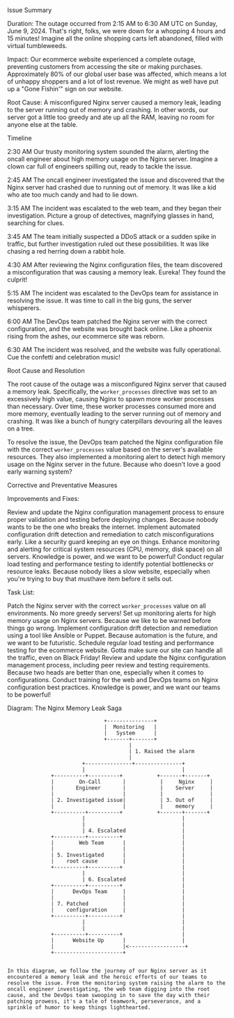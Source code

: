  Issue Summary

 Duration: The outage occurred from 2:15 AM to 6:30 AM UTC on Sunday, June 9, 2024. That's right, folks, we were down for a whopping 4 hours and 15 minutes! Imagine all the online shopping carts left abandoned, filled with virtual tumbleweeds.

 Impact: Our ecommerce website experienced a complete outage, preventing customers from accessing the site or making purchases. Approximately 80% of our global user base was affected, which means a lot of unhappy shoppers and a lot of lost revenue. We might as well have put up a "Gone Fishin'" sign on our website.

 Root Cause: A misconfigured Nginx server caused a memory leak, leading to the server running out of memory and crashing. In other words, our server got a little too greedy and ate up all the RAM, leaving no room for anyone else at the table.

 Timeline

 2:30 AM  Our trusty monitoring system sounded the alarm, alerting the oncall engineer about high memory usage on the Nginx server. Imagine a clown car full of engineers spilling out, ready to tackle the issue.

 2:45 AM  The oncall engineer investigated the issue and discovered that the Nginx server had crashed due to running out of memory. It was like a kid who ate too much candy and had to lie down.

 3:15 AM  The incident was escalated to the web team, and they began their investigation. Picture a group of detectives, magnifying glasses in hand, searching for clues.

 3:45 AM  The team initially suspected a DDoS attack or a sudden spike in traffic, but further investigation ruled out these possibilities. It was like chasing a red herring down a rabbit hole.

 4:30 AM  After reviewing the Nginx configuration files, the team discovered a misconfiguration that was causing a memory leak. Eureka! They found the culprit!

 5:15 AM  The incident was escalated to the DevOps team for assistance in resolving the issue. It was time to call in the big guns, the server whisperers.

 6:00 AM  The DevOps team patched the Nginx server with the correct configuration, and the website was brought back online. Like a phoenix rising from the ashes, our ecommerce site was reborn.

 6:30 AM  The incident was resolved, and the website was fully operational. Cue the confetti and celebration music!

 Root Cause and Resolution

The root cause of the outage was a misconfigured Nginx server that caused a memory leak. Specifically, the `worker_processes` directive was set to an excessively high value, causing Nginx to spawn more worker processes than necessary. Over time, these worker processes consumed more and more memory, eventually leading to the server running out of memory and crashing. It was like a bunch of hungry caterpillars devouring all the leaves on a tree.

To resolve the issue, the DevOps team patched the Nginx configuration file with the correct `worker_processes` value based on the server's available resources. They also implemented a monitoring alert to detect high memory usage on the Nginx server in the future. Because who doesn't love a good early warning system?

 Corrective and Preventative Measures

 Improvements and Fixes:

 Review and update the Nginx configuration management process to ensure proper validation and testing before deploying changes. Because nobody wants to be the one who breaks the internet.
 Implement automated configuration drift detection and remediation to catch misconfigurations early. Like a security guard keeping an eye on things.
 Enhance monitoring and alerting for critical system resources (CPU, memory, disk space) on all servers. Knowledge is power, and we want to be powerful!
 Conduct regular load testing and performance testing to identify potential bottlenecks or resource leaks. Because nobody likes a slow website, especially when you're trying to buy that musthave item before it sells out.

 Task List:

 Patch the Nginx server with the correct `worker_processes` value on all environments. No more greedy servers!
 Set up monitoring alerts for high memory usage on Nginx servers. Because we like to be warned before things go wrong.
 Implement configuration drift detection and remediation using a tool like Ansible or Puppet. Because automation is the future, and we want to be futuristic.
 Schedule regular load testing and performance testing for the ecommerce website. Gotta make sure our site can handle all the traffic, even on Black Friday!
 Review and update the Nginx configuration management process, including peer review and testing requirements. Because two heads are better than one, especially when it comes to configurations.
 Conduct training for the web and DevOps teams on Nginx configuration best practices. Knowledge is power, and we want our teams to be powerful!

Diagram: The Nginx Memory Leak Saga


                                   +---------------+
                                   |  Monitoring   |
                                   |   System      |
                                   +-------+-------+
                                           |
                                           | 1. Raised the alarm
                                           |
                            +---------------+---------------+
                            |                               |
                  +----------+----------+           +-------+-------+
                  |        On-Call       |           |     Nginx     |
                  |       Engineer       |           |    Server     |
                  |                      |           |               |
                  | 2. Investigated issue|           | 3. Out of     |
                  |                      |           |    memory     |
                  +----------+----------+           +-------+-------+
                            |                               |
                            |                               |
                            | 4. Escalated                  |
                  +----------+----------+                   |
                  |        Web Team      |                  |
                  |                      |                  |
                  | 5. Investigated      |                  |
                  |    root cause        |                  |
                  +----------+----------+                   |
                            |                               |
                            | 6. Escalated                  |
                  +----------+----------+                   |
                  |      DevOps Team     |                  |
                  |                      |                  |
                  | 7. Patched           |                  |
                  |    configuration     |                  |
                  +----------+----------+                   |
                            |                               |
                            |                               |
                  +----------+----------+                   |
                  |      Website Up      |                  |
                  |                      |<------------------+
                  +----------------------+
```

In this diagram, we follow the journey of our Nginx server as it encountered a memory leak and the heroic efforts of our teams to resolve the issue. From the monitoring system raising the alarm to the oncall engineer investigating, the web team digging into the root cause, and the DevOps team swooping in to save the day with their patching prowess, it's a tale of teamwork, perseverance, and a sprinkle of humor to keep things lighthearted.



